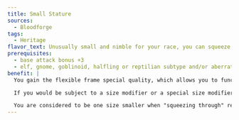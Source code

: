 ```yaml
---
title: Small Stature
sources:
  - Bloodforge
tags:
  - Heritage
flavor_text: Unusually small and nimble for your race, you can squeeze into tight places.
prerequisites:
  - base attack bonus +3
  - elf, gnome, goblinoid, halfling or reptilian subtype and/or aberration, fey, or ooze type
benefit: |
  You gain the flexible frame special quality, which allows you to function in many ways as though you were one size smaller.

  If you would be subject to a size modifier or a special size modifier for an opposed check (such as Stealth), you are treated as being one size smaller if it is advantageous to you.

  You are considered to be one size smaller when "squeezing through" restrictive spaces, and may use weapons designed for creatures one size smaller without penalty. Your space and reach remain that of a creature your actual size. The effects of this ability stack with those of abilities, powers, and spells that change the subject's size.
---
```

